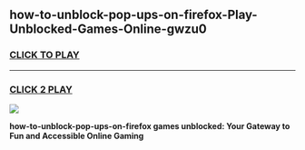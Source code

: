 
## how-to-unblock-pop-ups-on-firefox-Play-Unblocked-Games-Online-gwzu0
<h3>
<a href="https://premium76.site?title=how-to-unblock-pop-ups-on-firefox&ref=25A">CLICK TO PLAY</a></h3>
<hr>

<h3>
<a href="https://premium76.site?title=how-to-unblock-pop-ups-on-firefox&ref=25A">CLICK 2 PLAY</a>
  
</h3>

<a href="https://premium76.site?title=how-to-unblock-pop-ups-on-firefox&ref=25A"><img src="https://clearcache.store/games.png"></a>


**how-to-unblock-pop-ups-on-firefox games unblocked: Your Gateway to Fun and Accessible Online Gaming**
